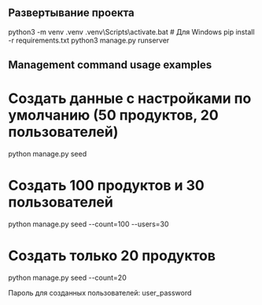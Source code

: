 ## Развертывание проекта
python3 -m venv .venv
.venv\Scripts\activate.bat      # Для Windows
pip install -r requirements.txt
python3 manage.py runserver


## Management command usage examples
# Создать данные с настройками по умолчанию (50 продуктов, 20 пользователей)
python manage.py seed

# Создать 100 продуктов и 30 пользователей
python manage.py seed --count=100 --users=30

# Создать только 20 продуктов
python manage.py seed --count=20

Пароль для созданных пользователей: user_password